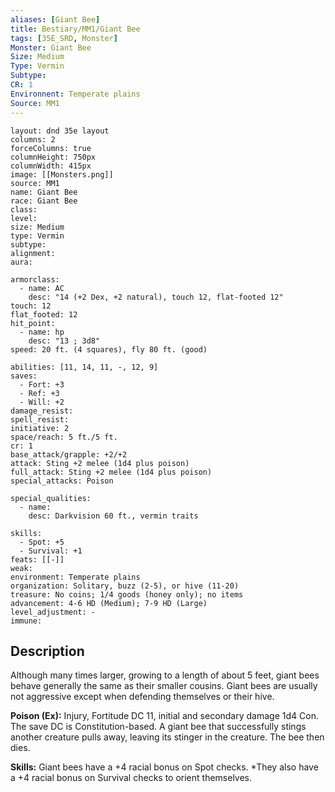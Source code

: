 ```yaml
---
aliases: [Giant Bee]
title: Bestiary/MM1/Giant Bee
tags: [35E_SRD, Monster]
Monster: Giant Bee
Size: Medium
Type: Vermin
Subtype: 
CR: 1
Environnent: Temperate plains
Source: MM1
---
```


```statblock
layout: dnd 35e layout
columns: 2
forceColumns: true
columnHeight: 750px
columnWidth: 415px
image: [[Monsters.png]]
source: MM1
name: Giant Bee
race: Giant Bee
class: 
level: 
size: Medium
type: Vermin
subtype: 
alignment: 
aura: 

armorclass:
  - name: AC
    desc: "14 (+2 Dex, +2 natural), touch 12, flat-footed 12"
touch: 12
flat_footed: 12
hit_point:
  - name: hp
    desc: "13 ; 3d8"
speed: 20 ft. (4 squares), fly 80 ft. (good)

abilities: [11, 14, 11, -, 12, 9]
saves:
  - Fort: +3
  - Ref: +3
  - Will: +2
damage_resist: 
spell_resist: 
initiative: 2
space/reach: 5 ft./5 ft.
cr: 1
base_attack/grapple: +2/+2
attack: Sting +2 melee (1d4 plus poison)
full_attack: Sting +2 melee (1d4 plus poison)
special_attacks: Poison

special_qualities:
  - name: 
    desc: Darkvision 60 ft., vermin traits

skills:
  - Spot: +5
  - Survival: +1
feats: [[-]]
weak: 
environment: Temperate plains
organization: Solitary, buzz (2-5), or hive (11-20)
treasure: No coins; 1/4 goods (honey only); no items
advancement: 4-6 HD (Medium); 7-9 HD (Large)
level_adjustment: -
immune: 
```

## Description

<p>Although many times larger, growing to a length of about 5 feet, giant bees behave generally the same as their smaller cousins. Giant bees are usually not aggressive except when defending themselves or their hive.</p>
<p>
            <b>Poison (Ex):</b> Injury, Fortitude DC 11, initial and secondary damage 1d4 Con. The save DC is Constitution-based. A giant bee that successfully stings another creature pulls away, leaving its stinger in the creature. The bee then dies.</p>
<p>
            <b>Skills:</b> Giant bees have a +4 racial bonus on Spot checks. *They also have a +4 racial bonus on Survival checks to orient themselves.</p>